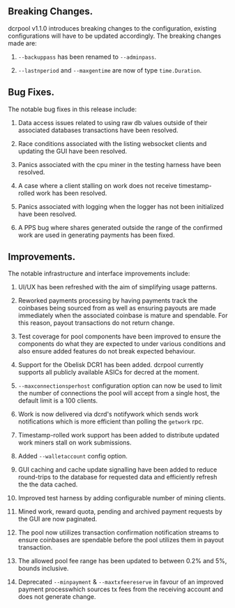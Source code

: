 ## Breaking Changes.
dcrpool v1.1.0 introduces breaking changes to the configuration, existing configurations will have to be updated accordingly. The breaking 
changes made are:
 1. `--backuppass` has been renamed to `--adminpass`.

 1. `--lastnperiod` and `--maxgentime` are now of type `time.Duration`.

## Bug Fixes.
 The notable bug fixes in this release include:
   1. Data access issues related to using raw db values outside 
   of their associated databases transactions have been resolved.

   1. Race conditions associated with the listing websocket clients and 
   updating the GUI have been resolved.

   1. Panics associated with the cpu miner in the testing harness have been resolved.

   1. A case where a client stalling on work does not receive timestamp-rolled work has been resolved.

   1. Panics associated with logging when the logger has not been initialized have been resolved.

   1. A PPS bug where shares generated outside the range of the confirmed work are used in generating payments has been fixed.

## Improvements.
The notable infrastructure and interface improvements include:
 1. UI/UX has been refreshed with the aim of simplifying usage patterns.

 1. Reworked payments processing by having payments track the coinbases being sourced from as well as ensuring payouts are made immediately when the associated coinbase is mature and spendable. For this reason, payout transactions do not return change.

 1. Test coverage for pool components have been improved to ensure the 
 components do what they are expected to under various conditions and also 
 ensure added features do not break expected behaviour.

 1. Support for the Obelisk DCR1 has been added. dcrpool currently supports all publicly available ASICs for decred at the moment.

 1. `--maxconnectionsperhost` configuration option can now be used to limit the number of connections the pool will accept from a single host, the default limit is a 100 clients. 

 1. Work is now delivered via dcrd's notifywork which sends work notifications which is more efficient than polling the `getwork` rpc.
 
 1. Timestamp-rolled work support has been added to distribute updated work 
 miners stall on work submissions.

 1. Added `--walletaccount` config option.

 1. GUI caching and cache update signalling have been added to reduce round-trips to the database for requested data and efficiently refresh the the data cached.

 1. Improved test harness by adding configurable number of mining clients.

 1. Mined work, reward quota, pending and archived payment requests by the GUI are now paginated. 

 1. The pool now utiilizes transaction confirmation notification streams to 
 ensure coinbases are spendable before the pool utilizes them in payout transaction.

 1. The allowed pool fee range has been updated to between 0.2% and 5%, 
 bounds inclusive. 

1. Deprecated `--minpayment` & `--maxtxfeereserve` in favour of 
an improved payment processwhich sources tx fees from the receiving account and does not generate change.


